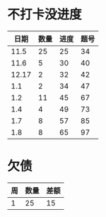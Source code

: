 # 不打卡没进度

| 日期  | 数量 | 进度 | 题号 |
| ----- | ---- | ---- | ---- |
| 11.5  | 25   | 25   | 34   |
| 11.6  | 5    | 30   | 40   |
| 12.17 | 2    | 32   | 42   |
| 1.1   | 2    | 34   | 47   |
| 1.2   | 11   | 45   | 67   |
| 1.4   | 4    | 49   | 73   |
| 1.7   | 8    | 57   | 85   |
| 1.8   | 8    | 65   | 97   |

# 欠债

| 周  | 数量 | 差额 |
| --- | ---- | ---- |
| 1   | 25   | 15   |
